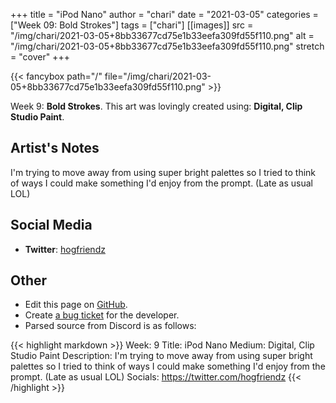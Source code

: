 +++
title =       "iPod Nano"
author =      "chari"
date =        "2021-03-05"
categories =  ["Week 09: Bold Strokes"]
tags =        ["chari"]
[[images]]
                      src = "/img/chari/2021-03-05+8bb33677cd75e1b33eefa309fd55f110.png"
                      alt = "/img/chari/2021-03-05+8bb33677cd75e1b33eefa309fd55f110.png"
                      stretch = "cover"
+++


{{< fancybox path="/" file="/img/chari/2021-03-05+8bb33677cd75e1b33eefa309fd55f110.png" >}}


Week 9: **Bold Strokes**. This art was lovingly created using: **Digital, Clip Studio Paint**.

## Artist's Notes

I'm trying to move away from using super bright palettes so I tried to think of ways I could make something I'd enjoy from the prompt. (Late as usual LOL)

## Social Media

- **Twitter**: [hogfriendz]()


## Other

- Edit this page on [GitHub](https://github.com/teaminkling/web-refresh/edit/main/blog/content/blog/chari-week-9-318e.md).
- Create [a bug ticket](https://github.com/teaminkling/web-refresh/issues/new?assignees=&labels=bug&template=problem-report.md&title=) for the developer.
- Parsed source from Discord is as follows:

{{< highlight markdown >}}
Week: 9
Title: iPod Nano
Medium: Digital, Clip Studio Paint
Description: I'm trying to move away from using super bright palettes so I tried to think of ways I could make something I'd enjoy from the prompt. (Late as usual LOL)
Socials: https://twitter.com/hogfriendz
{{< /highlight >}}